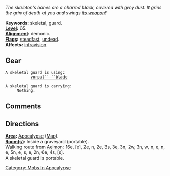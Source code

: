 *The skeleton's bones are a charred black, covered with grey dust. It
grins the grin of death at you and swings [its
weapon](Vorpal_Blade_(Apocalypse).md "wikilink")!*

**Keywords:** skeletal, guard.  
**[Level](Level.md "wikilink"):** 65.  
**[Alignment](Alignment.md "wikilink"):** demonic.  
**[Flags](:Category:_Mob_Types.md "wikilink"):**
[steadfast](Sentinel_Mobs.md "wikilink"),
[undead](Undead_Mobs.md "wikilink").  
**Affects:** [infravision](Infravision.md "wikilink").  

## Gear

`A skeletal guard is using:`  
<wielded>`           `[`vorpal`` ``blade`](Vorpal_Blade_(Apocalypse).md "wikilink")

`A skeletal guard is carrying:`  
`     Nothing.`

## Comments

## Directions

**[Area](:Category:_Areas.md "wikilink"):**
[Apocalypse](:Category:_Apocalypse.md "wikilink")
([Map](Apocalypse_Map.md "wikilink")).  
**[Room(s)](:Category:_Rooms.md "wikilink"):** Inside a graveyard
(portable).  
Walking route from [Aelmon](Aelmon.md "wikilink"): 16e, \[e\], 2e, n,
2e, 3s, 3e, 3n, 2w, 3n, w, n, e, n, e, 5n, e, s, e, 2n, 6e, 4s, \[s\].  
A skeletal guard is portable.  

[Category: Mobs In Apocalypse](Category:_Mobs_In_Apocalypse "wikilink")
